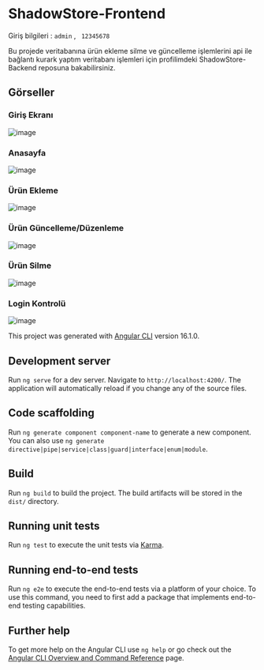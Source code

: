# ShadowStore-Frontend
Giriş bilgileri : `admin` , ` 12345678`

Bu projede veritabanına ürün ekleme silme ve güncelleme işlemlerini api ile bağlantı kurark yaptım veritabanı işlemleri için profilimdeki ShadowStore-Backend reposuna bakabilirsiniz.

## Görseller
### Giriş Ekranı
![image](https://github.com/receperturkk/ShadowStore-Frontend/assets/104844949/d469af35-ad4d-4ff3-8b0c-76cb23807be5)
### Anasayfa
![image](https://github.com/receperturkk/ShadowStore-Frontend/assets/104844949/9886bf5d-ddd2-4a88-beb1-a0860ec33805)
### Ürün Ekleme 
![image](https://github.com/receperturkk/ShadowStore-Frontend/assets/104844949/db42a841-a2cb-49b6-baf5-0534884b7e72)
### Ürün Güncelleme/Düzenleme
![image](https://github.com/receperturkk/ShadowStore-Frontend/assets/104844949/6f8ffba3-4665-41dc-9201-3e161a7371b1)
### Ürün Silme
![image](https://github.com/receperturkk/ShadowStore-Frontend/assets/104844949/2de1825e-1676-442f-941a-5fd0f471021f)
### Login Kontrolü
![image](https://github.com/receperturkk/ShadowStore-Frontend/assets/104844949/80c589a1-2a47-4674-b53c-6e5d90f89a1d)


This project was generated with [Angular CLI](https://github.com/angular/angular-cli) version 16.1.0.

## Development server

Run `ng serve` for a dev server. Navigate to `http://localhost:4200/`. The application will automatically reload if you change any of the source files.

## Code scaffolding

Run `ng generate component component-name` to generate a new component. You can also use `ng generate directive|pipe|service|class|guard|interface|enum|module`.

## Build

Run `ng build` to build the project. The build artifacts will be stored in the `dist/` directory.

## Running unit tests

Run `ng test` to execute the unit tests via [Karma](https://karma-runner.github.io).

## Running end-to-end tests

Run `ng e2e` to execute the end-to-end tests via a platform of your choice. To use this command, you need to first add a package that implements end-to-end testing capabilities.

## Further help

To get more help on the Angular CLI use `ng help` or go check out the [Angular CLI Overview and Command Reference](https://angular.io/cli) page.
